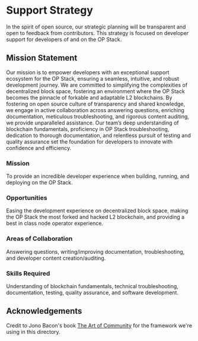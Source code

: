 # Support Strategy

In the spirit of open source, our strategic planning will be transparent and open to feedback  from contributors. This strategy is focused on developer support for developers of and on the OP Stack.

## Mission Statement

Our mission is to empower developers with an exceptional support ecosystem for the OP Stack, ensuring a seamless, intuitive, and robust development journey. We are committed to simplifying the complexities of decentralized block space, fostering an environment where the OP Stack becomes the pinnacle of forkable and adaptable L2 blockchains. By fostering on open source culture of transparency and shared knowledge, we engage in active collaboration across answering questions, enriching documentation, meticulous troubleshooting, and rigorous content auditing, we provide unparalleled assistance. Our team’s deep understanding of blockchain fundamentals, proficiency in OP Stack troubleshooting, dedication to thorough documentation, and relentless pursuit of testing and quality assurance set the foundation for developers to innovate with confidence and efficiency.

### Mission

To provide an incredible developer experience when building, running, and deploying on the OP Stack.

### Opportunities

Easing the development experience on decentralized block space, making the OP Stack the most forked and hacked L2 blockchain, and providing a best in class node operator experience.

### Areas of Collaboration

Answering questions, writing/improving documentation, troubleshooting, and developer content creation/auditing.

### Skills Required

Understanding of blockchain fundamentals, technical troubleshooting, documentation, testing, quality assurance, and software development.

## Acknowledgements

Credit to Jono Bacon's book [The Art of Community](https://www.jonobacon.com/wp-content/uploads/2019/01/jonobacon-art_of_community_second_edition.pdf) for the framework we're using in this directory.
